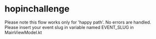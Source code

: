 # hopinchallenge

Please note this flow works only for 'happy path'. No errors are handled. 
Please insert your event slug in variable named EVENT_SLUG in MainViewModel.kt
